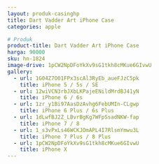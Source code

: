 ```yaml
---
layout: produk-casinghp
title: Dart Vadder Art iPhone Case
categories: apple

# Produk
product-title: Dart Vadder Art iPhone Case
harga: 90000
sku: hn-1824
image-drive: 1pCW2NpDFoYkXv9sG1tkh8cMKue6GIvwU
gallery:
  - url: 1G04Z7O01FPx3scAl3RyEb_aueFJzC5pk
    title: iPhone 5 / 5s / SE
  - url: 12wiVCN3rbJXbLKPajeENildMrdBJ41yN
    title: iPhone 6 / 6s
  - url: 1zr_y1Bi97AasDzAvhg6FebUMIn-CLgwp
    title: iPhone 6 Plus / 6s Plus
  - url: 1dLwfBJ2Z_LBvrBgKg7WFpSsadNKW-fap
    title: iPhone 7 / 8
  - url: 1_s3vPxLs46WCKJOmAPL4I7RlsmYmwu3L
    title: iPhone 7 Plus / 8 Plus
  - url: 1pCW2NpDFoYkXv9sG1tkh8cMKue6GIvwU
    title: iPhone X
---
```

